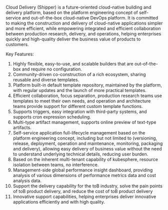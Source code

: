Cloud Delivery (Shipper) is a future-oriented cloud-native building and delivery platform, based on the platform engineering concept of self-service and out-of-the-box cloud-native DevOps platform. It is committed to making the construction and delivery of cloud-native applications simpler and more efficient, while empowering integrated and efficient collaboration between production research, delivery, and operations, helping enterprises quickly and high-quality deliver the business value of products to customers.

Key Features:

1. Highly flexible, easy-to-use, and scalable builders that are out-of-the-box and require no configuration.
2. Community-driven co-construction of a rich ecosystem, sharing reusable and diverse templates.
3. Platform built-in default template repository, maintained by the platform, with regular updates and the launch of more practical templates.
4. Efficient collaboration, focus separation, production research teams use templates to meet their own needs, and operation and architecture teams provide support for different custom template functions.
5. Supports triggers, easy integration with third-party systems, and supports cron expression scheduling.
6. Multi-type artifact management, supports online preview of text-type artifacts.
7. Self-service application full-lifecycle management based on the platform engineering concept, including but not limited to (versioning, release, deployment, operation and maintenance, monitoring, packaging and delivery), allowing easy delivery of business value without the need to understand underlying technical details, reducing user burden.
8. Based on the inherent multi-tenant capability of kubesphere, resource isolation between teams, no interference.
9. Management-side global performance insight dashboard, providing analysis of various dimensions of performance metrics data and cost analysis data.
10. Support the delivery capability for the toB industry, solve the pain points of toB product delivery, and reduce the cost of toB product delivery
11. Innovative support capabilities, helping enterprises deliver innovative applications efficiently and with high quality.